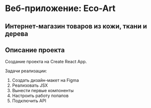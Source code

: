 # Веб-приложение: Eco-Art

Интернет-магазин товаров из кожи, ткани и дерева
---
## Описание проекта
Создание проекта на Create React App.

Задачи реализации:

1. Создать дизайн-макет на Figma
2. Реализовать JSX
3. Вынести первые компоненты
4. Настроить работу попапов
5. Подключить API
